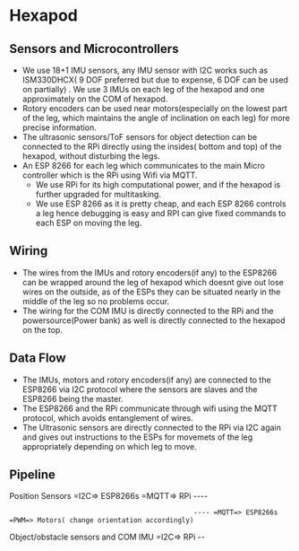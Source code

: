 # Hexapod
## Sensors and Microcontrollers
* We use 18+1 IMU sensors, any IMU sensor with I2C works such as ISM330DHCX( 9 DOF preferred but due to expense, 6 DOF can be used on partially) . We use 3 IMUs on each leg of the hexapod and one approximately on the COM of hexapod. 
* Rotory encoders can be used near motors(especially on the lowest part of the leg, which maintains the angle of inclination on each leg) for more precise information.
* The ultrasonic sensors/ToF sensors for object detection can be connected to the RPi directly using the insides( bottom and top) of the hexapod, without disturbing the legs.
* An ESP 8266 for each leg which communicates to the main Micro controller which is the RPi using Wifi via MQTT.
  * We use RPi for its high computational power, and if the hexapod is further upgraded for multitasking.
  * We use ESP 8266 as it is pretty cheap, and each ESP 8266 controls a leg hence debugging is easy and RPI can give fixed commands to each ESP on moving the leg.
## Wiring
* The wires from the IMUs and rotory encoders(if any) to the ESP8266 can be wrapped around the leg of hexapod which doesnt give out lose wires on the outside, as of the ESPs they can be situated nearly in the middle of the leg so no problems occur.
* The wiring for the COM IMU is directly connected to the RPi and the powersource(Power bank) as well is directly connected to the hexapod on the top.
## Data Flow
* The IMUs, motors and rotory encoders(if any) are connected to the ESP8266 via I2C protocol where the sensors are slaves and the ESP8266 being the master.
* The ESP8266 and the RPi communicate through wifi using the MQTT protocol, which avoids entanglement of wires.
* The Ultrasonic sensors are directly connected to the RPi via I2C again and gives out instructions to the ESPs for movemets of the  leg appropriately depending on which leg to move.
## Pipeline
Position Sensors =I2C=> ESP8266s =MQTT=> RPi ----

                                                  ---- =MQTT=> ESP8266s =PWM=> Motors( change orientation accordingly)
                                                  
Object/obstacle sensors and COM IMU =I2C=> RPi --
